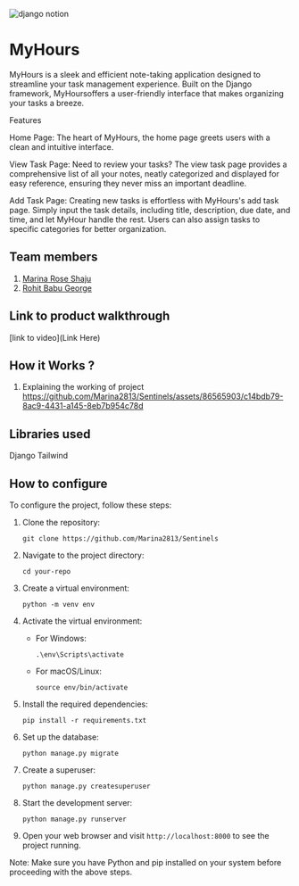 ![django notion](https://github.com/TH-Activities/saturday-hack-night-template/assets/117498997/2db31367-8f96-4e88-8a8d-a1a75936204d)




# MyHours
MyHours is a sleek and efficient note-taking application designed to streamline your task management experience. Built on the Django framework, MyHoursoffers a user-friendly interface that makes organizing your tasks a breeze.

Features

Home Page: The heart of MyHours, the home page greets users with a clean and intuitive interface. 

View Task Page: Need to review your tasks? The view task page provides a comprehensive list of all your notes, neatly categorized and displayed for easy reference, ensuring they never miss an important deadline.

Add Task Page: Creating new tasks is effortless with MyHours's add task page. Simply input the task details, including title, description, due date, and time, and let MyHour handle the rest. Users can also assign tasks to specific categories for better organization.
## Team members
1. [Marina Rose Shaju](https://github.com/marina2813)
2. [Rohit Babu George](https://github.com/xrg360)
## Link to product walkthrough
[link to video](Link Here)
## How it Works ?
1. Explaining the working of project
  https://github.com/Marina2813/Sentinels/assets/86565903/c14bdb79-8ac9-4431-a145-8eb7b954c78d
## Libraries used
Django
Tailwind

## How to configure
To configure the project, follow these steps:

1. Clone the repository:
    ```
    git clone https://github.com/Marina2813/Sentinels
    ```

2. Navigate to the project directory:
    ```
    cd your-repo
    ```

3. Create a virtual environment:
    ```
    python -m venv env
    ```

4. Activate the virtual environment:
    - For Windows:
      ```
      .\env\Scripts\activate
      ```
    - For macOS/Linux:
      ```
      source env/bin/activate
      ```

5. Install the required dependencies:
    ```
    pip install -r requirements.txt
    ```

6. Set up the database:
    ```
    python manage.py migrate
    ```

7. Create a superuser:
    ```
    python manage.py createsuperuser
    ```

8. Start the development server:
    ```
    python manage.py runserver
    ```

9. Open your web browser and visit `http://localhost:8000` to see the project running.

Note: Make sure you have Python and pip installed on your system before proceeding with the above steps.
